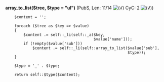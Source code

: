 **array_to_list($tree, $type = "ul")** (PubS, Len: 11/14 ![(&radic;)](https://raw.github.com/TheB3Rt0z/schrimp/master/.inc/img/icon_16x16_green_ok.png "") CyC: 2 ![(&radic;)](https://raw.github.com/TheB3Rt0z/schrimp/master/.inc/img/icon_16x16_green_ok.png ""))  
  
        $content = '';

        foreach ($tree as $key => $value)
        {
            $content .= self::_li(self::_a($key,
                                           $value['name']));
            if (!empty($value['sub']))
                $content .= self::_li(self::array_to_list($value['sub'],
                                                          $type));
        }

        $type = '_' . $type;

        return self::$type($content);
